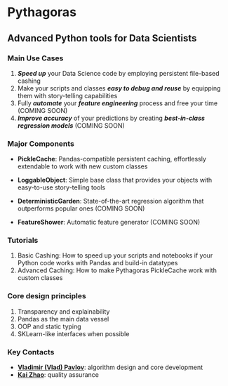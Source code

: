 # Pythagoras
## Advanced Python tools for Data Scientists

### Main Use Cases

1. ***Speed up*** your Data Science code by employing persistent file-based cashing 
2. Make your scripts and classes ***easy to debug and reuse*** by equipping them with story-telling capabilities
3. Fully ***automate*** your ***feature engineering*** process and free your time (COMING SOON)
4. ***Improve accuracy*** of your predictions by creating ***best-in-class regression models*** (COMING SOON)

### Major Components

* **PickleCache**: Pandas-compatible persistent caching, effortlessly extendable to work with new custom classes

* **LoggableObject**: Simple base class that provides your objects with easy-to-use story-telling tools

* **DeterministicGarden**: State-of-the-art regression algorithm that outperforms popular ones (COMING SOON)

* **FeatureShower**: Automatic feature generator (COMING SOON) 

### Tutorials

1. Basic Cashing: How to speed up your scripts and notebooks if your Python code works with Pandas and build-in datatypes
2. Advanced Caching: How to make Pythagoras PickleCache work with custom classes 
 
### Core design principles 

1. Transparency and explainability
2. Pandas as the main data vessel
3. OOP and static typing 
4. SKLearn-like interfaces when possible

### Key Contacts

* [**Vladimir (Vlad) Pavlov**](https://www.linkedin.com/in/vlpavlov/): algorithm design and core development 
* [**Kai Zhao**](https://www.linkedin.com/in/kaimzhao/): quality assurance